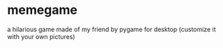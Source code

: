 # memegame
a hilarious game made of my friend by pygame for desktop (customize it with your own pictures)
